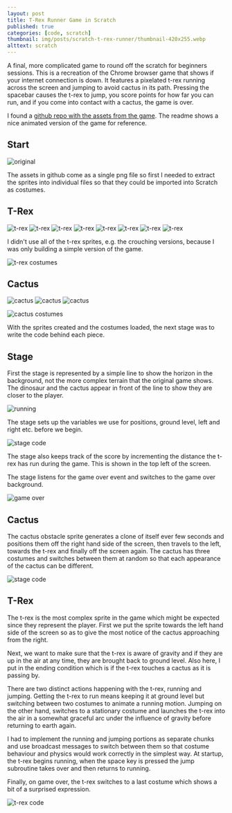 ```yaml
---
layout: post
title: T-Rex Runner Game in Scratch
published: true
categories: [code, scratch]
thumbnail: img/posts/scratch-t-rex-runner/thumbnail-420x255.webp
alttext: scratch
---
```


A final, more complicated game to round off the scratch for beginners sessions. This is a recreation of the Chrome browser game 
that shows if your internet connection is down. It features a pixelated t-rex running across the screen and jumping to avoid 
cactus in its path. Pressing the spacebar causes the t-rex to jump, you score points for how far you can run, and if you come 
into contact with a cactus, the game is over.

I found a <a href="https://github.com/wayou/t-rex-runner">github repo with the assets from the game</a>. The readme shows a nice 
animated version of the game for reference.

## Start 

![original](/img/posts/scratch-t-rex-runner/200-offline-sprite.webp)

The assets in github come as a single png file so first I needed to extract the sprites into individual files so that they could be 
imported into Scratch as costumes. 

## T-Rex

![t-rex](/img/posts/scratch-t-rex-runner/trex1.webp)
![t-rex](/img/posts/scratch-t-rex-runner/trex2.webp)
![t-rex](/img/posts/scratch-t-rex-runner/trex3.webp)
![t-rex](/img/posts/scratch-t-rex-runner/trex4.webp)
![t-rex](/img/posts/scratch-t-rex-runner/trex5.webp)
![t-rex](/img/posts/scratch-t-rex-runner/trex6.webp)
![t-rex](/img/posts/scratch-t-rex-runner/trex7.webp)
![t-rex](/img/posts/scratch-t-rex-runner/trex8.webp)

I didn't use all of the t-rex sprites, e.g. the crouching versions, because I was only building a simple version of the game. 

![t-rex costumes](/img/posts/scratch-t-rex-runner/t-rex-costumes.webp)

## Cactus

![cactus](/img/posts/scratch-t-rex-runner/cactus1.webp)
![cactus](/img/posts/scratch-t-rex-runner/cactus2.webp)
![cactus](/img/posts/scratch-t-rex-runner/cactus3.webp)

![cactus costumes](/img/posts/scratch-t-rex-runner/cactus-costumes.webp)


With the sprites created and the costumes loaded, the next stage was to write the code behind each piece. 

## Stage

First the stage is represented by a simple line to show the horizon in the background, not the more complex 
terrain that the original game shows. The dinosaur and the cactus appear in front of the line to show they are 
closer to the player. 

![running](/img/posts/scratch-t-rex-runner/running.webp)

The stage sets up the variables we use for positions, ground level, left and right etc. before we begin. 

![stage code](/img/posts/scratch-t-rex-runner/stage-code.webp)

The stage also keeps track of the score by incrementing the distance the t-rex has run during the game. This is 
shown in the top left of the screen. 

The stage listens for the game over event and switches to the game over background.

![game over](/img/posts/scratch-t-rex-runner/game-over.webp)


## Cactus 

The cactus obstacle sprite generates a clone of itself ever few seconds and positions them off the right hand side of 
the screen, then travels to the left, towards the t-rex and finally off the screen again. The cactus has 
three costumes and switches between them at random so that each appearance of the cactus can be different. 

![stage code](/img/posts/scratch-t-rex-runner/cactus-code.webp)


## T-Rex

The t-rex is the most complex sprite in the game which might be expected since they represent the player. First we put the 
sprite towards the left hand side of the screen so as to give the most notice of the cactus approaching from the right. 

Next, we want to make sure that the t-rex is aware of gravity and if they are up in the air at any time, they are brought back 
to ground level. Also here, I put in the ending condition which is if the t-rex touches a cactus as it is passing by. 

There are two distinct actions happening with the t-rex, running and jumping. Getting the t-rex to run means keeping it at ground level 
but switching between two costumes to animate a running motion. Jumping on the other hand, switches to a stationary costume and 
launches the t-rex into the air in a somewhat graceful arc under the influence of gravity before returning to earth again. 

I had to implement the running and jumping portions as separate chunks and use broadcast messages to switch between them so that 
costume behaviour and physics would work correctly in the simplest way. At startup, the t-rex begins running, when the space key is pressed
the jump subroutine takes over and then returns to running.

Finally, on game over, the t-rex switches to a last costume which shows a bit of a surprised expression. 

![t-rex code](/img/posts/scratch-t-rex-runner/t-rex-code.webp)
